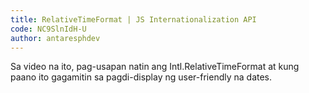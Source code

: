 ```yaml
---
title: RelativeTimeFormat | JS Internationalization API
code: NC9SlnIdH-U
author: antaresphdev
---
```

Sa video na ito, pag-usapan natin ang Intl.RelativeTimeFormat at kung paano ito gagamitin sa pagdi-display ng user-friendly na dates.